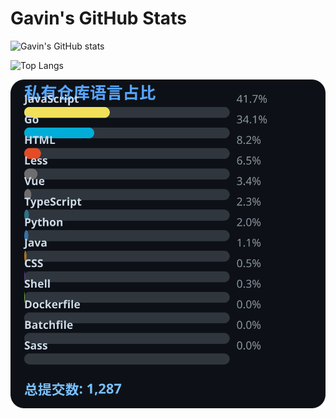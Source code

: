 # Gavin's GitHub Stats

![Gavin's GitHub stats](https://github-readme-stats.vercel.app/api?username=gavinhaydy&show_icons=true&theme=tokyonight)

![Top Langs](https://github-readme-stats.vercel.app/api/top-langs/?username=gavinhaydy&layout=compact)




































<!-- PRIVATE_STATS_START -->
![私有仓库统计](./.github/private-stats.svg)
<!-- PRIVATE_STATS_END -->




































